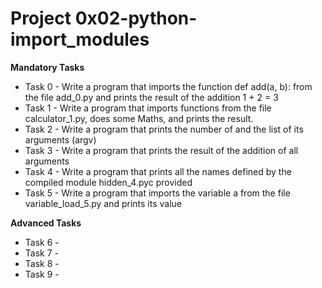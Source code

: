 # Project 0x02-python-import_modules 

**Mandatory Tasks**

- Task 0 - Write a program that imports the function def add(a, b): from the file add_0.py and prints the result of the addition 1 + 2 = 3
- Task 1 - Write a program that imports functions from the file calculator_1.py, does some Maths, and prints the result. 
- Task 2 - Write a program that prints the number of and the list of its arguments (argv) 
- Task 3 - Write a program that prints the result of the addition of all arguments
- Task 4 - Write a program that prints all the names defined by the compiled module hidden_4.pyc provided 
- Task 5 - Write a program that imports the variable a from the file variable_load_5.py and prints its value

**Advanced Tasks**

- Task 6 - 
- Task 7 -
- Task 8 -
- Task 9 -
